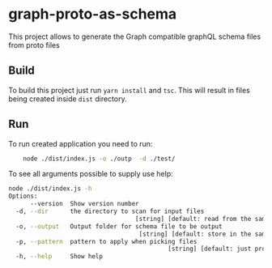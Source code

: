 # graph-proto-as-schema

This project allows to generate the Graph compatible graphQL schema files from proto files

## Build

To build this project just run `yarn install`  and `tsc`.
This will result in files being created inside `dist` directory.

## Run

To run created application you need to run:

```bash
    node ./dist/index.js -o ./outp  -d ./test/
```

To see all arguments possible to supply use help:

```bash
node ./dist/index.js -h
Options:
      --version  Show version number                                   [boolean]
  -d, --dir      the directory to scan for input files
                                   [string] [default: read from the same folder]
  -o, --output   Output folder for schema file to be output
                                    [string] [default: store in the same folder]
  -p, --pattern  pattern to apply when picking files
                                            [string] [default: just proto files]
  -h, --help     Show help                                             [boolean]
```
